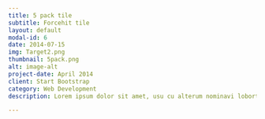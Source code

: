 ```yaml
---
title: 5 pack tile
subtitle: Forcehit tile
layout: default
modal-id: 6
date: 2014-07-15
img: Target2.png
thumbnail: 5pack.png
alt: image-alt
project-date: April 2014
client: Start Bootstrap
category: Web Development
description: Lorem ipsum dolor sit amet, usu cu alterum nominavi lobortis. At duo novum diceret. Tantas apeirian vix et, usu sanctus postulant inciderint ut, populo diceret necessitatibus in vim. Cu eum dicam feugiat noluisse.

---
```

